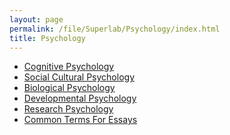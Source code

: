 ```yaml
---
layout: page
permalink: /file/Superlab/Psychology/index.html
title: Psychology
---
```



- [Cognitive Psychology]() 
- [Social Cultural Psychology]()
- [Biological Psychology]()
- [Developmental Psychology]()
- [Research Psychology]()
- [Common Terms For Essays]()






